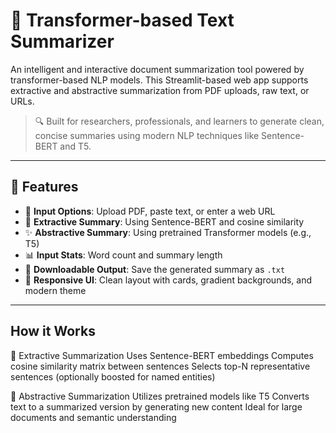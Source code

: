 # 🚀 Transformer-based Text Summarizer

An intelligent and interactive document summarization tool powered by transformer-based NLP models. This Streamlit-based web app supports extractive and abstractive summarization from PDF uploads, raw text, or URLs.

> 🔍 Built for researchers, professionals, and learners to generate clean, concise summaries using modern NLP techniques like Sentence-BERT and T5.

---

## 🧠 Features

- 📄 **Input Options**: Upload PDF, paste text, or enter a web URL
- 🧾 **Extractive Summary**: Using Sentence-BERT and cosine similarity
- ✨ **Abstractive Summary**: Using pretrained Transformer models (e.g., T5)
- 📊 **Input Stats**: Word count and summary length
- 💾 **Downloadable Output**: Save the generated summary as `.txt`
- 🧱 **Responsive UI**: Clean layout with cards, gradient backgrounds, and modern theme

---

## How it Works

🔹 Extractive Summarization
Uses Sentence-BERT embeddings
Computes cosine similarity matrix between sentences
Selects top-N representative sentences (optionally boosted for named entities)

🔹 Abstractive Summarization
Utilizes pretrained models like T5
Converts text to a summarized version by generating new content
Ideal for large documents and semantic understanding
